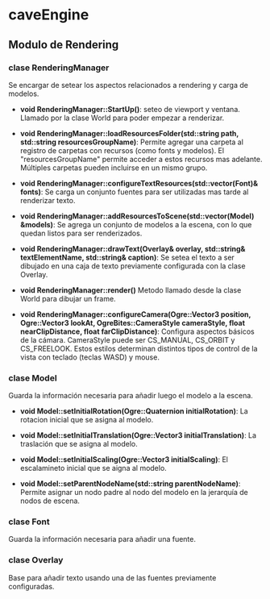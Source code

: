 # caveEngine


## Modulo de Rendering

### clase RenderingManager
Se encargar de setear los aspectos relacionados a rendering y carga de modelos.

  - **void RenderingManager::StartUp()**:
    seteo de viewport y ventana. Llamado por la clase World para poder empezar a renderizar.

  - **void RenderingManager::loadResourcesFolder(std::string path, std::string resourcesGroupName)**:
    Permite agregar una carpeta al registro de carpetas con recursos (como fonts y modelos). El "resourcesGroupName" permite acceder a estos recursos mas adelante. Múltiples         carpetas pueden incluirse en un mismo grupo.

  - **void RenderingManager::configureTextResources(std::vector(Font)& fonts)**:
    Se carga un conjunto fuentes para ser utilizadas mas tarde al renderizar texto.
  
  
  - **void RenderingManager::addResourcesToScene(std::vector(Model) &models)**:
    Se agrega un conjunto de modelos a la escena, con lo que quedan listos para ser renderizados.
  
  - **void RenderingManager::drawText(Overlay& overlay, std::string& textElementName, std::string& caption)**:
    Se setea el texto a ser dibujado en una caja de texto previamente configurada con la clase Overlay. 
  
  - **void RenderingManager::render()**
    Metodo llamado desde la clase World para dibujar un frame.  
  
  - **void RenderingManager::configureCamera(Ogre::Vector3 position, Ogre::Vector3 lookAt, OgreBites::CameraStyle cameraStyle, float nearClipDistance, float farClipDistance)**:
    Configura aspectos básicos de la cámara. CameraStyle puede ser CS_MANUAL, CS_ORBIT y CS_FREELOOK. Estos estilos determinan distintos tipos de control de la vista con teclado     (teclas WASD) y mouse.

### clase Model
Guarda la información necesaria para añadir luego el modelo a la escena.
  
  - **void Model::setInitialRotation(Ogre::Quaternion initialRotation)**:
    La rotacion inicial que se asigna al modelo.

  - **void Model::setInitialTranslation(Ogre::Vector3 initialTranslation)**:
    La traslación que se asigna al modelo.

  - **void Model::setInitialScaling(Ogre::Vector3 initialScaling)**:
    El escalamineto inicial que se aigna al modelo.

  - **void Model::setParentNodeName(std::string parentNodeName)**:
    Permite asignar un nodo padre al nodo del modelo en la jerarquía de nodos de escena.
  
### clase Font
Guarda la información necesaria para añadir una fuente.
  
### clase Overlay
Base para añadir texto usando una de las fuentes previamente configuradas.
